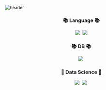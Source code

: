![header](https://capsule-render.vercel.app/api?type=Waving&color=timeAuto&height=300&section=header&text=Welcome&desc=Chanseong's%20Github%20World&descAlign=70&descAlignY=65&fontSize=70)

<h3 align="center">📚 Language 📚</h3>
<p align="center">
  <img src="https://img.shields.io/badge/Python-3766AB?style=flat-square&logo=Python&logoColor=white"/></a>&nbsp 
  <img src="https://img.shields.io/badge/R-#276DC3?style=for-the-badge&logo=R&logoColor=black">

<h3 align="center">📚 DB 📚</h3>
<p align="center"> 
  <img src="https://img.shields.io/badge/Mysql-E6B91E?style=flat-square&logo=MySql&logoColor=white"/></a>&nbsp

</p>
<h3 align="center">🌈 Data Science 🌈</h3>
<p align="center">
  <img src="https://img.shields.io/badge/Pytorch-%23EE4C2C.svg?style=flat-square&logo=Pytorch&logoColor=white"/></a>&nbsp 
  <img src="https://img.shields.io/badge/scikit learn-f24e1e?style=flat-square&logo=scikit-learn&logoColor=white"/></a>&nbsp
  
